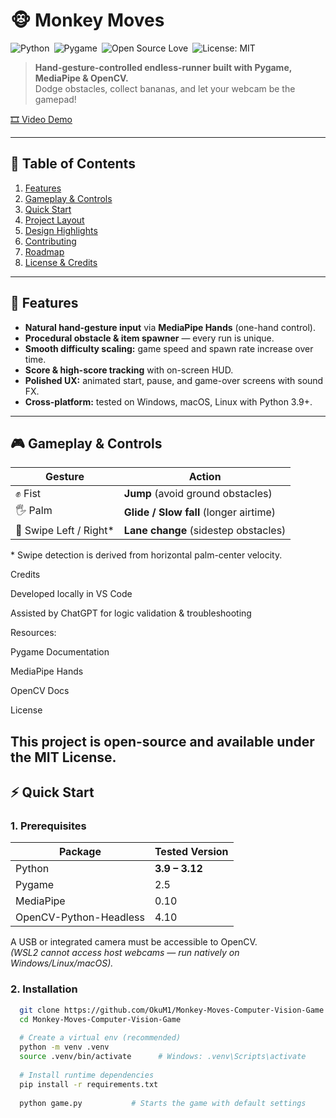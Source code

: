 # 🐵 Monkey Moves  
![Python](https://img.shields.io/badge/python-3.9+-blue.svg) ![Pygame](https://img.shields.io/badge/pygame-2.x-orange) ![Open Source Love](https://img.shields.io/badge/PRs-welcome-brightgreen.svg) ![License: MIT](https://img.shields.io/badge/license-MIT-lightgrey.svg)

> **Hand-gesture-controlled endless-runner built with Pygame, MediaPipe & OpenCV.**  
> Dodge obstacles, collect bananas, and let your webcam be the gamepad!

[🎞 Video Demo](https://www.youtube.com/watch?v=0VEA0qOUKeI)

---

## 📑 Table of Contents
1. [Features](#-features)  
2. [Gameplay & Controls](#-gameplay--controls)  
3. [Quick Start](#-quick-start)  
4. [Project Layout](#-project-layout)  
5. [Design Highlights](#-design-highlights)  
6. [Contributing](#-contributing)  
7. [Roadmap](#-roadmap)  
8. [License & Credits](#-license--credits)

---

## 🚀 Features
- **Natural hand-gesture input** via **MediaPipe Hands** (one-hand control).
- **Procedural obstacle & item spawner** — every run is unique.
- **Smooth difficulty scaling:** game speed and spawn rate increase over time.
- **Score & high-score tracking** with on-screen HUD.
- **Polished UX:** animated start, pause, and game-over screens with sound FX.
- **Cross-platform:** tested on Windows, macOS, Linux with Python 3.9+.

---

## 🎮 Gameplay & Controls
| Gesture | Action                |
|---------|-----------------------|
| ✊ Fist  | **Jump** (avoid ground obstacles) |
| 🖐️ Palm | **Glide / Slow fall** (longer airtime) |
| 🤚 Swipe Left / Right* | **Lane change** (sidestep obstacles) |

\* Swipe detection is derived from horizontal palm-center velocity.

 Credits

   Developed locally in VS Code

   Assisted by ChatGPT for logic validation & troubleshooting

   Resources:

   Pygame Documentation

   MediaPipe Hands

   OpenCV Docs

 License

This project is open-source and available under the MIT License.
---

## ⚡ Quick Start

### 1. Prerequisites
| Package | Tested Version |
|---------|---------------|
| Python  | **3.9 – 3.12** |
| Pygame  | 2.5 |
| MediaPipe | 0.10 |
| OpenCV-Python-Headless | 4.10 |

A USB or integrated camera must be accessible to OpenCV.  
*(WSL2 cannot access host webcams — run natively on Windows/Linux/macOS).*

### 2. Installation
```bash
  git clone https://github.com/OkuM1/Monkey-Moves-Computer-Vision-Game.git
  cd Monkey-Moves-Computer-Vision-Game
  
  # Create a virtual env (recommended)
  python -m venv .venv
  source .venv/bin/activate      # Windows: .venv\Scripts\activate
  
  # Install runtime dependencies
  pip install -r requirements.txt
  
  python game.py           # Starts the game with default settings

